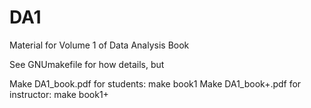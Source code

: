 # DA1
Material for Volume 1 of Data Analysis Book

See GNUmakefile for how details, but

Make DA1_book.pdf for students: make book1
Make DA1_book+.pdf for instructor: make book1+
